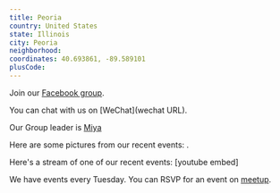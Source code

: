 ```yaml
---
title: Peoria
country: United States
state: Illinois
city: Peoria
neighborhood: 
coordinates: 40.693861, -89.589101
plusCode:
---
```

Join our [Facebook group](https://www.facebook.com/groups/free.code.camp.Peoria).

You can chat with us on [WeChat](wechat URL).

Our Group leader is [Miya](freecodecamp.org/miya)

Here are some pictures from our recent events:
![]().

Here's a stream of one of our recent events:
[youtube embed]

We have events every Tuesday. You can RSVP for an event on [meetup](meetupurl).
